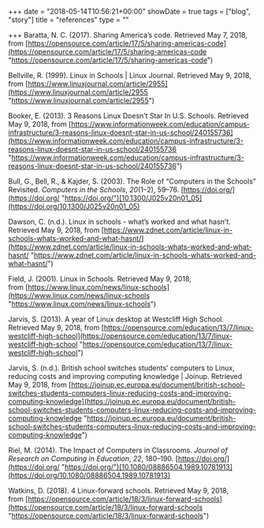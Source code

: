 +++
date = "2018-05-14T10:56:21+00:00"
showDate = true
tags = ["blog", "story"]
title = "references"
type = ""

+++
Baratta, N. C. (2017). Sharing America’s code. Retrieved May 7, 2018, from [https://opensource.com/article/17/5/sharing-americas-code](https://opensource.com/article/17/5/sharing-americas-code "https://opensource.com/article/17/5/sharing-americas-code")

Bellville, R. (1999). Linux in Schools | Linux Journal. Retrieved May 9, 2018, from [https://www.linuxjournal.com/article/2955](https://www.linuxjournal.com/article/2955 "https://www.linuxjournal.com/article/2955")

Booker, E. (2013). 3 Reasons Linux Doesn’t Star In U.S. Schools. Retrieved May 9, 2018, from [https://www.informationweek.com/education/campus-infrastructure/3-reasons-linux-doesnt-star-in-us-school/240155736](https://www.informationweek.com/education/campus-infrastructure/3-reasons-linux-doesnt-star-in-us-school/240155736 "https://www.informationweek.com/education/campus-infrastructure/3-reasons-linux-doesnt-star-in-us-school/240155736")

Bull, G., Bell, R., & Kajder, S. (2003). The Role of “Computers in the Schools” Revisited. _Computers in the Schools_, _20_(1–2), 59–76. [https://doi.org/](https://doi.org/ "https://doi.org/")[10.1300/J025v20n01_05](https://doi.org/10.1300/J025v20n01_05)

Dawson, C. (n.d.). Linux in schools - what’s worked and what hasn’t. Retrieved May 9, 2018, from [https://www.zdnet.com/article/linux-in-schools-whats-worked-and-what-hasnt/](https://www.zdnet.com/article/linux-in-schools-whats-worked-and-what-hasnt/ "https://www.zdnet.com/article/linux-in-schools-whats-worked-and-what-hasnt/")

Field, J. (2001). Linux in Schools. Retrieved May 9, 2018, from [https://www.linux.com/news/linux-schools](https://www.linux.com/news/linux-schools "https://www.linux.com/news/linux-schools")

Jarvis, S. (2013). A year of Linux desktop at Westcliff High School. Retrieved May 9, 2018, from [https://opensource.com/education/13/7/linux-westcliff-high-school](https://opensource.com/education/13/7/linux-westcliff-high-school "https://opensource.com/education/13/7/linux-westcliff-high-school")

Jarvis, S. (n.d.). British school switches students’ computers to Linux, reducing costs and improving computing knowledge | Joinup. Retrieved May 9, 2018, from [https://joinup.ec.europa.eu/document/british-school-switches-students-computers-linux-reducing-costs-and-improving-computing-knowledge](https://joinup.ec.europa.eu/document/british-school-switches-students-computers-linux-reducing-costs-and-improving-computing-knowledge "https://joinup.ec.europa.eu/document/british-school-switches-students-computers-linux-reducing-costs-and-improving-computing-knowledge")

Riel, M. (2014). The Impact of Computers in Classrooms. _Journal of Research on Computing in Education_, _22_, 180–190. [https://doi.org/](https://doi.org/ "https://doi.org/")[10.1080/08886504.1989.10781913](https://doi.org/10.1080/08886504.1989.10781913)

Watkins, D. (2018). 4 Linux-forward schools. Retrieved May 9, 2018, from [https://opensource.com/article/18/3/linux-forward-schools](https://opensource.com/article/18/3/linux-forward-schools "https://opensource.com/article/18/3/linux-forward-schools")